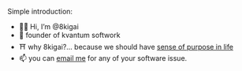 Simple introduction:

- :technologist: Hi, I’m @8kigai
- :office: founder of kvantum softwork 
- :shinto_shrine: why 8kigai?... because we should have [sense of purpose in life](https://en.wikipedia.org/wiki/Ikigai)
- 📫 you can [email me](mailto:makenhost@gmail.com) for any of your software issue. 

<!---
8kigai/8kigai is a ✨ special ✨ repository because its `README.md` (this file) appears on your GitHub profile.
You can click the Preview link to take a look at your changes.
--->
